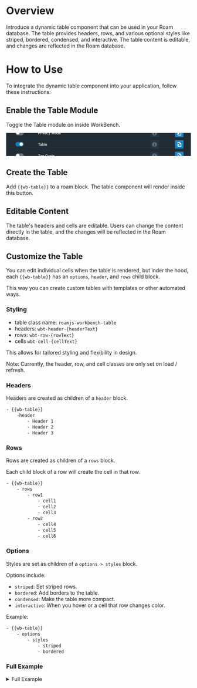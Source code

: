 # Overview

Introduce a dynamic table component that can be used in your Roam database. The table provides headers, rows, and various optional styles like striped, bordered, condensed, and interactive. The table content is editable, and changes are reflected in the Roam database.

# How to Use

To integrate the dynamic table component into your application, follow these instructions:

## Enable the Table Module

Toggle the Table module on inside WorkBench.

<!-- TODO -->

![](media/toggle-table.png)

## Create the Table

Add `{{wb-table}}` to a roam block. The table component will render inside this button.

## Editable Content

The table's headers and cells are editable. Users can change the content directly in the table, and the changes will be reflected in the Roam database.

## Customize the Table

You can edit individual cells when the table is rendered, but inder the hood, each `{{wb-table}}` has an `options`, `header`, and `rows` child block.

This way you can create custom tables with templates or other automated ways.

### Styling

- table class name: `roamjs-workbench-table`
- headers: `wbt-header-{headerText}`
- rows: `wbt-row-{rowText}`
- cells `wbt-cell-{cellText}`

This allows for tailored styling and flexibility in design.

Note: Currently, the header, row, and cell classes are only set on load / refresh.

### Headers

Headers are created as children of a `header` block.

```
- {{wb-table}}
    -header
        - Header 1
        - Header 2
        - Header 3
```

### Rows

Rows are created as children of a `rows` block.

Each child block of a row will create the cell in that row.

```
- {{wb-table}}
    - rows
        - row1
            - cell1
            - cell2
            - cell3
        - row2
            - cell4
            - cell5
            - cell6
```

### Options

Styles are set as children of a `options > styles` block.

Options include:

- `striped`: Set striped rows.
- `bordered`: Add borders to the table.
- `condensed`: Make the table more compact.
- `interactive`: When you hover or a cell that row changes color.

Example:

```
- {{wb-table}}
    - options
        - styles
            - striped
            - bordered
```

### Full Example

<details>
<summary> Full Example
</summary>

```
- {{wb-table}}
    -header
        - Header 1
        - Header 2
        - Header 3
    - rows
        - row1
            - cell1
            - cell2
            - cell3
        - row2
            - cell4
            - cell5
            - cell6
    - options
        - styles
            - striped
            - bordered
```

</details>

<!-- # Demo -->

<!-- TODO -->

<!-- ![](media/table-demo.gif) -->
